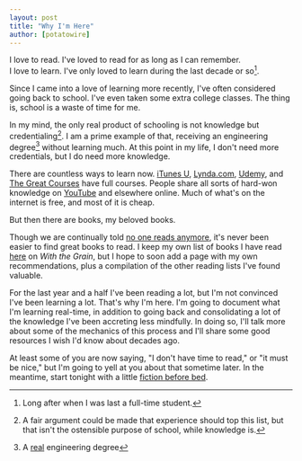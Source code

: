 ```yaml
---
layout: post
title: "Why I'm Here"
author: [potatowire]
---
```


I love to read. I've loved to read for as long as I can remember.   
I love to learn. I've only loved to learn during the last decade or so[^1]. 

Since I came into a love of learning more recently, I've often considered going back to school. I've even taken some extra college classes. The thing is, school is a waste of time for me. 

In my mind, the only real product of schooling is not knowledge but credentialing[^2]. I am a prime example of that, receiving an engineering degree[^3] without learning much. At this point in my life, I don't need more credentials, but I do need more knowledge.

There are countless ways to learn now. [iTunes U](https://itunes.apple.com/us/app/itunes-u/id490217893?mt=8), [Lynda.com](https://www.lynda.com/), [Udemy](https://about.udemy.com/), and [The Great Courses](https://www.thegreatcoursesplus.com/) have full courses. People share all sorts of hard-won knowledge on [YouTube](https://www.youtube.com/watch?v=9kyLY1xWrCI) and elsewhere online. Much of what's on the internet is free, and most of it is cheap.

But then there are books, my beloved books. 

Though we are continually told [no one reads anymore](https://www.wired.com/2008/01/steve-jobs-peop/), it's never been easier to find great books to read. I keep my own list of books I have read [here](https://with.thegra.in/books) on *With the Grain*, but I hope to soon add a page with my own recommendations, plus a compilation of the other reading lists I've found valuable. 

For the last year and a half I've been reading a lot, but I'm not convinced I've been learning a lot. That's why I'm here. I'm going to document what I'm learning real-time, in addition to going back and consolidating a lot of the knowledge I've been accreting less mindfully. In doing so, I'll talk more about some of the mechanics of this process and I'll share some good resources I wish I'd know about decades ago. 

At least some of you are now saying, "I don't have time to read," or "it must be nice," but I'm going to yell at you about that sometime later. In the meantime, start tonight with a little [fiction before bed](https://with.thegra.in/winding-down).

[^1]: Long after when I was last a full-time student.

[^2]: A fair argument could be made that experience should top this list, but that isn't the ostensible purpose of school, while knowledge is.

[^3]: A [real](http://leancrew.com/all-this/2015/11/software-and-engineering/) engineering degree